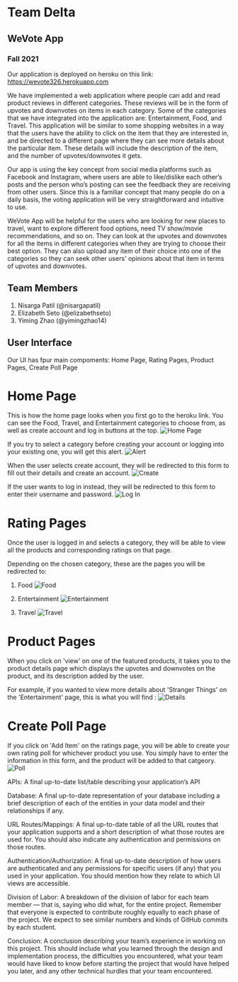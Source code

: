 # Team Delta

## WeVote App

### Fall 2021

Our application is deployed on heroku on this link: https://wevote326.herokuapp.com


We have implemented a web application where people can add and read product reviews in different categories. These reviews will be in the form of upvotes and downvotes on items in each category. Some of the categories that we have integrated into the application are: Entertainment, Food, and Travel. This application will be similar to some shopping websites in a way that the users have the ability to click on the item that they are interested in, and be directed to a different page where they can see more details about the particular item. These details will include the description of the item, and the number of upvotes/downvotes it gets. 

Our app is using the key concept from social media platforms such as Facebook and Instagram, where users are able to like/dislike each other’s posts and the person who’s posting can see the feedback they are receiving from other users. Since this is a familiar concept that many people do on a daily basis, the voting application will be very straightforward and intuitive to use.

WeVote App will be helpful for the users who are looking for new places to travel, want to explore different food options, need TV show/movie recommendations, and so on. They can look at the upvotes and downvotes for all the items in different categories when they are trying to choose their best option. They can also upload any item of their choice into one of the categories so they can seek other users' opinions about that item in terms of upvotes and downvotes.

## Team Members

1. Nisarga Patil (@nisargapatil)
2. Elizabeth Seto (@elizabethseto)
3. Yiming Zhao (@yimingzhao14)


## User Interface

Our UI has fpur main compoments: Home Page, Rating Pages, Product Pages, Create Poll Page

# Home Page

This is how the home page looks when you first go to the heroku link. You can see the Food, Travel, and Entertainment categories to choose from, as well as create account and log in buttons at the top.
![Home Page](Final_Screenshots/HomePage.png)

If you try to select a category before creating your account or logging into your existing one, you will get this alert.
![Alert](Final_Screenshots/HomePageAlert.png)

When the user selects create account, they will be redirected to this form to fill out their details and create an account.
![Create](Final_Screenshots/CreateAccount.png)

If the user wants to log in instead, they will be redirected to this form to enter their username and password.
![Log In](Final_Screenshots/Login.png)


# Rating Pages

Once the user is logged in and selects a category, they will be able to view all the products and corresponding ratings on that page.

Depending on the chosen category, these are the pages you will be redirected to:

1. Food
![Food](Final_Screenshots/FoodRating.png)

2. Entertainment
![Entertainment](Final_Screenshots/EntertainmentRating.png)

3. Travel 
![Travel](Final_Screenshots/TravelRating.png)

# Product Pages

When you click on 'view' on one of the featured products, it takes you to the product details page which displays the upvotes and downvotes on the product, and its description added by the user. 

For example, if you wanted to view more details about 'Stranger Things' on the 'Entertainment' page, this is what you will find : 
![Details](Final_Screenshots/ViewProduct.png)

# Create Poll Page

If you click on 'Add Item' on the ratings page, you will be able to create your own rating poll for whichever product you use. You simply have to enter the information in this form, and the product will be added to that catgeory.
![Poll](Final_Screenshots/FoodPoll.png)


APIs: A final up-to-date list/table describing your application’s API

Database: A final up-to-date representation of your database including a brief description of each of the entities in your data model and their relationships if any.

URL Routes/Mappings: A final up-to-date table of all the URL routes that your application supports and a short description of what those routes are used for. You should also indicate any authentication and permissions on those routes.

Authentication/Authorization: A final up-to-date description of how users are authenticated and any permissions for specific users (if any) that you used in your application. You should mention how they relate to which UI views are accessible.

Division of Labor: A breakdown of the division of labor for each team member — that is, saying who did what, for the entire project. Remember that everyone is expected to contribute roughly equally to each phase of the project. We expect to see similar numbers and kinds of GitHub commits by each student.

Conclusion: A conclusion describing your team’s experience in working on this project. This should include what you learned through the design and implementation process, the difficulties you encountered, what your team would have liked to know before starting the project that would have helped you later, and any other technical hurdles that your team encountered.

